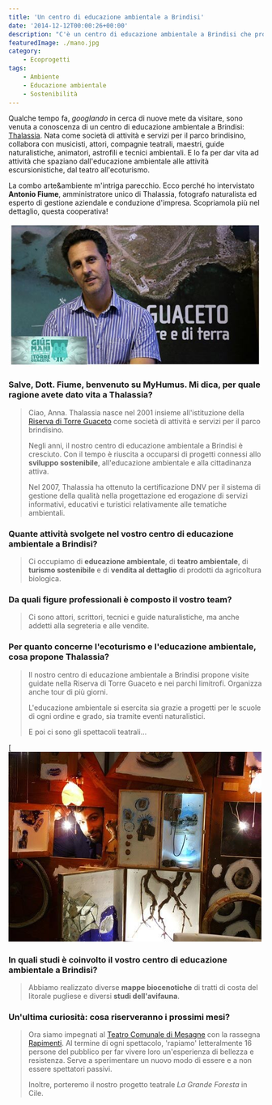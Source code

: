 ```yaml
---
title: 'Un centro di educazione ambientale a Brindisi'
date: '2014-12-12T00:00:26+00:00'
description: "C'è un centro di educazione ambientale a Brindisi che proprone attività che spaziano dall'educazione ambientale alle attività escursionistiche, dal teatro all'ecoturismo."
featuredImage: ./mano.jpg
category:
    - Ecoprogetti
tags:
    - Ambiente
    - Educazione ambientale
    - Sostenibilità
---
```


Qualche tempo fa, _googlando_ in cerca di nuove mete da visitare, sono venuta a conoscenza di un centro di educazione ambientale a Brindisi: [Thalassia](http://www.cooperativa-thalassia.it).
Nata come società di attività e servizi per il parco brindisino, collabora con musicisti, attori, compagnie teatrali, maestri, guide naturalistiche, animatori, astrofili e tecnici ambientali. E lo fa per dar vita ad attività che spaziano dall'educazione ambientale alle attività escursionistiche, dal teatro all'ecoturismo.

La combo arte&ambiente m'intriga parecchio. Ecco perché ho intervistato **Antonio Fiume**, amministratore unico di Thalassia, fotografo naturalista ed esperto di gestione aziendale e conduzione d'impresa.
Scopriamola più nel dettaglio, questa cooperativa!

![Antonio Fiume](./fiume.jpg)

### Salve, Dott. Fiume, benvenuto su MyHumus. Mi dica, per quale ragione avete dato vita a Thalassia?

> Ciao, Anna. Thalassia nasce nel 2001 insieme all'istituzione della [Riserva di Torre Guaceto](http://www.riservaditorreguaceto.it) come società di attività e servizi per il parco brindisino.
>
> Negli anni, il nostro centro di educazione ambientale a Brindisi è cresciuto. Con il tempo è riuscita a occuparsi di progetti connessi allo **sviluppo sostenibile**, all'educazione ambientale e alla cittadinanza attiva.
>
> Nel 2007, Thalassia ha ottenuto la certificazione DNV per il sistema di gestione della qualità nella progettazione ed erogazione di servizi informativi, educativi e turistici relativamente alle tematiche ambientali.

### Quante attività svolgete nel vostro centro di educazione ambientale a Brindisi?

> Ci occupiamo di **educazione ambientale**, di **teatro ambientale**, di **turismo sostenibile** e di **vendita al dettaglio** di prodotti da agricoltura biologica.

### Da quali figure professionali è composto il vostro team?

> Ci sono attori, scrittori, tecnici e guide naturalistiche, ma anche addetti alla segreteria e alle vendite.

### Per quanto concerne l'ecoturismo e l'educazione ambientale, cosa propone Thalassia?

> Il nostro centro di educazione ambientale a Brindisi propone visite guidate nella Riserva di Torre Guaceto e nei parchi limitrofi. Organizza anche tour di più giorni.
>
> L'educazione ambientale si esercita sia grazie a progetti per le scuole di ogni ordine e grado, sia tramite eventi naturalistici.
>
> E poi ci sono gli spettacoli teatrali...

[![tizio](./tizio.jpg)

### In quali studi è coinvolto il vostro centro di educazione ambientale a Brindisi?

> Abbiamo realizzato diverse **mappe biocenotiche** di tratti di costa del litorale pugliese e diversi **studi dell'avifauna**.

### Un'ultima curiosità: cosa riserveranno i prossimi mesi?

> Ora siamo impegnati al [Teatro Comunale di Mesagne](http://www.teatropubblicopugliese.it/teatro/teatro-comunale_38.html) con la rassegna [Rapimenti](http://www.cooperativa-thalassia.it/Home/tabid/88/aid/64/Default.aspx). Al termine di ogni spettacolo, 'rapiamo' letteralmente 16 persone del pubblico per far vivere loro un'esperienza di bellezza e resistenza. Serve a sperimentare un nuovo modo di essere e a non essere spettatori passivi.
>
> Inoltre, porteremo il nostro progetto teatrale _La Grande Foresta_ in Cile.
